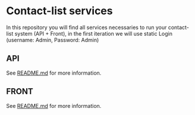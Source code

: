# Contact-list services

In this repository you will find all services necessaries to run your contact-list system (API + Front), in the first iteration we will use static Login (username: Admin, Password: Admin)

## API

See [README.md](./users-api/README.md) for more information.

## FRONT

See [README.md](./front/README.md) for more information.